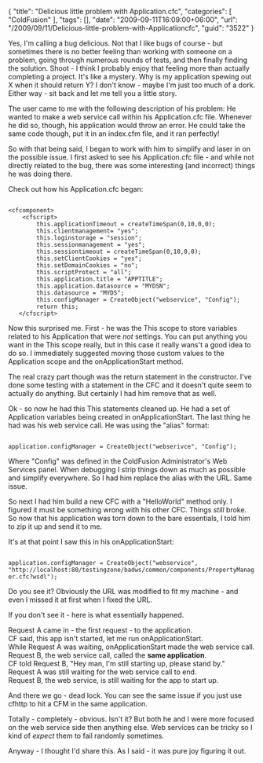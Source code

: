 {
	"title": "Delicious little problem with Application.cfc",
	"categories": [
		"ColdFusion"
	],
	"tags": [],
	"date": "2009-09-11T16:09:00+06:00",
	"url": "/2009/09/11/Delicious-little-problem-with-Applicationcfc",
	"guid": "3522"
}

Yes, I'm calling a bug delicious. Not that I like bugs of course - but sometimes there is no better feeling than working with someone on a problem, going through numerous rounds of tests, and then finally finding the solution. Shoot - I think I probably enjoy that feeling more than actually completing a project. It's like a mystery. Why is my application spewing out X when it should return Y? I don't know - maybe I'm just too much of a dork. Either way - sit back and let me tell you a little story.
<!--more-->
The user came to me with the following description of his problem: He wanted to make a web service call within his Application.cfc file. Whenever he did so, though, his application would throw an error. He could take the same code though, put it in an index.cfm file, and it ran perfectly!

So with that being said, I began to work with him to simplify and laser in on the possible issue. I first asked to see his Application.cfc file - and while not directly related to the bug, there was some interesting (and incorrect) things he was doing there.

Check out how his Application.cfc began:

<code>
&lt;cfcomponent&gt;
	&lt;cfscript&gt;
		this.applicationTimeout = createTimeSpan(0,10,0,0);
		this.clientmanagement= "yes";
		this.loginstorage = "session";
		this.sessionmanagement = "yes";
		this.sessiontimeout = createTimeSpan(0,10,0,0);
		this.setClientCookies = "yes";
		this.setDomainCookies = "no";
		this.scriptProtect = "all";
		this.application.title = "APPTITLE";
		this.application.datasource = "MYDSN";
		this.datasource = "MYDS";
		this.configManager = CreateObject("webservice", "Config");
		return this;
   &lt;/cfscript&gt;
</code>

Now this surprised me. First - he was the This scope to store variables related to his Application that were <i>not</i> settings. You can put anything you want in the This scope really, but in this case it really wans't a good idea to do so. I immediately suggested moving those custom values to the Application scope and the onApplicationStart method.

The real crazy part though was the return statement in the constructor. I've done some testing with a statement in the CFC and it doesn't quite seem to actually do anything. But certainly I had him remove that as well.

Ok - so now he had this This statements cleaned up. He had a set of Application variables being created in onApplicationStart. The last thing he had was his web service call. He was using the "alias" format:

<code>
application.configManager = CreateObject("webserivce", "Config");
</code>

Where "Config" was defined in the ColdFusion Administrator's Web Services panel. When debugging I strip things down as much as possible and simplify everywhere. So I had him replace the alias with the URL. Same issue.

So next I had him build a new CFC with a "HelloWorld" method only. I figured it must be something wrong with his other CFC. Things <i>still</i> broke. So now that his application was torn down to the bare essentials, I told him to zip it up and send it to me. 

It's at that point I saw this in his onApplicationStart:

<code>
application.configManager = CreateObject("webservice", "http://localhost:80/testingzone/badws/common/components/PropertyManager.cfc?wsdl");
</code>

Do you see it? Obviously the URL was modified to fit my machine - and even I missed it at first when I fixed the URL.

If you don't see it - here is what essentially happened. 

Request A came in - the first request - to the application.<br/>
CF said, this app isn't started, let me run onApplicationStart.<br/>
While Request A was waiting, onApplicationStart made the web service call.<br/>
Request B, the web service call, called the <b>same application</b>.<br/>
CF told Request B, "Hey man, I'm still starting up, please stand by."<br/>
Request A was still waiting for the web service call to end.<br/>
Request B, the web service, is still waiting for the app to start up.<br/>

And there we go - dead lock. You can see the same issue if you just use cfhttp to hit a CFM in the same application.

Totally - completely - obvious. Isn't it? But both he and I were more focused on the web service side then anything else. Web services can be tricky so I kind of <i>expect</i> them to fail randomly sometimes. 

Anyway - I thought I'd share this. As I said - it was pure joy figuring it out.